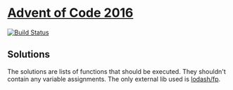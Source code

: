 # [Advent of Code 2016](http://adventofcode.com/)

[![Build Status](https://travis-ci.org/DarkoKukovec/adventofcode2016.svg?branch=master)](https://travis-ci.org/DarkoKukovec/adventofcode2016)

## Solutions

The solutions are lists of functions that should be executed.
They shouldn't contain any variable assignments.
The only external lib used is [lodash/fp](https://github.com/lodash/lodash/wiki/FP-Guide).
